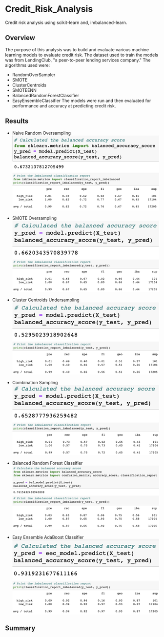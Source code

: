 # Credit_Risk_Analysis
Credit risk analysis using scikit-learn and, imbalanced-learn.

## Overview
The purpose of this analysis was to build and evaluate various machine learning models to evaluate credit risk. The dataset used to train the models was from LendingClub, "a peer-to-peer lending services company." The algorithms used were:
* RandomOverSampler
* SMOTE
* ClusterCentroids
* SMOTEENN
* BalancedRandomForestClassifier
* EasyEnsembleClassifier
The models were run and then evaluated for performance and accuracy at predicting credit risk.

## Results

* Naive Random Oversampling
![Random Oversampling Balanced Accuracy Score](images/ros_bal_acc.png)
![Random Oversampling Imbalanced Classifications Report](images/ros_imbal_class.png)

* SMOTE Oversampling
![SMOTE Oversampling Balanced Accuracy Score](images/smote_bal_acc.png)
![SMOTE Oversampling Imbalanced Classifications Report](images/smote_imbal_class.png)

* Cluster Centroids Undersampling
![Cluster Centroids Undersampling Balanced Accuracy Score](images/ccu_bal_acc.png)
![Cluster Centroids Undersampling Imbalanced Classifications Report](images/ccu_imbal_class.png)

* Combination Sampling
![Combination Sampling Balanced Accuracy Score](images/combsamp_bal_acc.png)
![Combination Sampling Imbalanced Classifications Report](images/combsamp_imbal_class.png)

* Balanced Random Forest Classifier
![Balanced Random Forest Classifier Balanced Accuracy Score](images/brfc_bal_acc.png)
![Balanced Random Forest Classifier Imbalanced Classifications Report](images/brfc_imbal_class.png)

* Easy Ensemble AdaBoost Classifier
![Easy Ensemble AdaBoost Classifier Balanced Accuracy Score](images/eec_bal_acc.png)
![Easy Ensemble AdaBoost Classifier Imbalanced Classifications Report](images/eec_imbal_class.png)

## Summary
